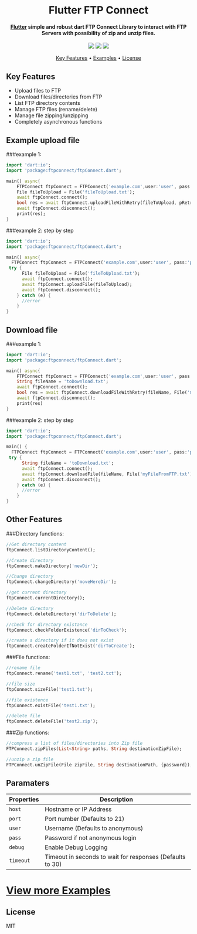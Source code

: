<h1 align="center">
  Flutter FTP Connect
  <br>
</h1>

<h4 align="center">
  <a href="https://flutter.io" target="_blank">Flutter</a> simple and robust dart FTP Connect Library to interact with FTP Servers with possibility of zip and unzip files.
</h4>

<p align="center">
  <a href="https://github.com/salim-lachdhaf/ftpConnect/actions"><img src="https://github.com/salim-lachdhaf/ftpConnect/workflows/build/badge.svg"/></a>
  <a href="https://pub.dev/packages/ftpconnect"><img src="https://img.shields.io/pub/v/ftpconnect?color=blue"></a>
  <a href="https://codecov.io/gh/salim-lachdhaf/ftpConnect"><img src="https://codecov.io/gh/salim-lachdhaf/ftpConnect/branch/master/graph/badge.svg"/></a>
</p>

<p align="center">
  <a href="#key-features">Key Features</a> •
  <a href="https://github.com/salim-lachdhaf/ftpconnect/blob/master/example">Examples</a> •
  <a href="#license">License</a>
</p>


## Key Features
* Upload files to FTP
* Download files/directories from FTP
* List FTP directory contents
* Manage FTP files (rename/delete)
* Manage file zipping/unzipping
* Completely asynchronous functions


## Example upload file
###example 1:
```dart
import 'dart:io';
import 'package:ftpconnect/ftpConnect.dart';

main() async{
    FTPConnect ftpConnect = FTPConnect('example.com',user:'user', pass:'pass');
    File fileToUpload = File('fileToUpload.txt');
    await ftpConnect.connect();
    bool res = await ftpConnect.uploadFileWithRetry(fileToUpload, pRetryCount: 2);
    await ftpConnect.disconnect();
    print(res);
}
```

###example 2: step by step
```dart
import 'dart:io';
import 'package:ftpconnect/ftpConnect.dart';

main() async{
  FTPConnect ftpConnect = FTPConnect('example.com',user:'user', pass:'pass');
 try {
      File fileToUpload = File('fileToUpload.txt');
      await ftpConnect.connect();
      await ftpConnect.uploadFile(fileToUpload);
      await ftpConnect.disconnect();
    } catch (e) {
      //error
    }
}
```

## Download file
###example 1:
```dart
import 'dart:io';
import 'package:ftpconnect/ftpConnect.dart';

main() async{
    FTPConnect ftpConnect = FTPConnect('example.com',user:'user', pass:'pass');
    String fileName = 'toDownload.txt';
    await ftpConnect.connect();
    bool res = await ftpConnect.downloadFileWithRetry(fileName, File('myFileFromFTP.txt'));
    await ftpConnect.disconnect();
    print(res)
}
```

###example 2: step by step
```dart
import 'dart:io';
import 'package:ftpconnect/ftpConnect.dart';

main() {
  FTPConnect ftpConnect = FTPConnect('example.com',user:'user', pass:'pass');
 try {
      String fileName = 'toDownload.txt';
      await ftpConnect.connect();
      await ftpConnect.downloadFile(fileName, File('myFileFromFTP.txt'));
      await ftpConnect.disconnect();
    } catch (e) {
      //error
    }
}
```
## Other Features
###Directory functions:
```dart
//Get directory content
ftpConnect.listDirectoryContent();

//Create directory
ftpConnect.makeDirectory('newDir');

//Change directory
ftpConnect.changeDirectory('moveHereDir');

//get current directory
ftpConnect.currentDirectory();

//Delete directory
ftpConnect.deleteDirectory('dirToDelete');

//check for directory existance
ftpConnect.checkFolderExistence('dirToCheck');

//create a directory if it does not exist
ftpConnect.createFolderIfNotExist('dirToCreate');
```
###File functions:
```dart
//rename file
ftpConnect.rename('test1.txt', 'test2.txt');

//file size
ftpConnect.sizeFile('test1.txt');

//file existence
ftpConnect.existFile('test1.txt');

//delete file
ftpConnect.deleteFile('test2.zip');
```
###Zip functions:
```dart
//compress a list of files/directories into Zip file
FTPConnect.zipFiles(List<String> paths, String destinationZipFile);

//unzip a zip file
FTPConnect.unZipFile(File zipFile, String destinationPath, {password});
```

## Paramaters

|  Properties |   Description|
| ------------ | ------------ |
|`host`|Hostname or IP Address|
|`port`|Port number (Defaults to 21)|
|`user`|Username (Defaults to anonymous)|
|`pass`|Password if not anonymous login|
|`debug`|Enable Debug Logging|
|`timeout`|Timeout in seconds to wait for responses (Defaults to 30)|

# [View more Examples](https://github.com/salim-lachdhaf/ftpconnect/tree/master/example)

## License
MIT